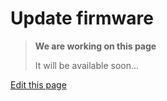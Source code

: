# Update firmware

> **We are working on this page**
> 
> It will be available soon...

<div class="cust_edit_page"><a href="https://{{gh_path}}/pages/prototyping_boards/update-container-firmware.md">Edit this page</a></div>
